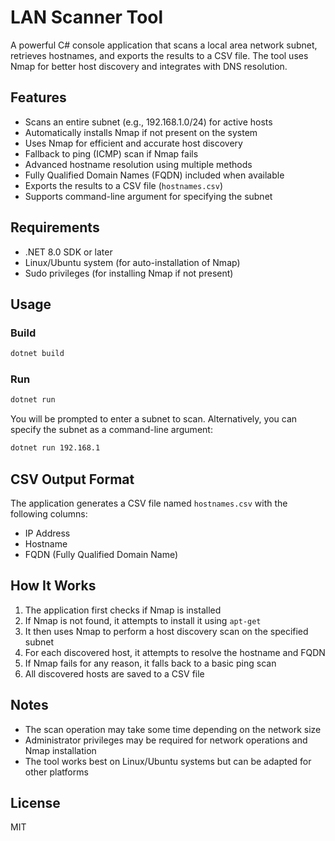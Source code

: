 # LAN Scanner Tool

A powerful C# console application that scans a local area network subnet, retrieves hostnames, and exports the results to a CSV file. The tool uses Nmap for better host discovery and integrates with DNS resolution.

## Features

- Scans an entire subnet (e.g., 192.168.1.0/24) for active hosts
- Automatically installs Nmap if not present on the system 
- Uses Nmap for efficient and accurate host discovery
- Fallback to ping (ICMP) scan if Nmap fails
- Advanced hostname resolution using multiple methods
- Fully Qualified Domain Names (FQDN) included when available
- Exports the results to a CSV file (`hostnames.csv`)
- Supports command-line argument for specifying the subnet

## Requirements

- .NET 8.0 SDK or later
- Linux/Ubuntu system (for auto-installation of Nmap)
- Sudo privileges (for installing Nmap if not present)

## Usage

### Build

```bash
dotnet build
```

### Run

```bash
dotnet run
```

You will be prompted to enter a subnet to scan. Alternatively, you can specify the subnet as a command-line argument:

```bash
dotnet run 192.168.1
```

## CSV Output Format

The application generates a CSV file named `hostnames.csv` with the following columns:

- IP Address
- Hostname
- FQDN (Fully Qualified Domain Name)

## How It Works

1. The application first checks if Nmap is installed
2. If Nmap is not found, it attempts to install it using `apt-get`
3. It then uses Nmap to perform a host discovery scan on the specified subnet
4. For each discovered host, it attempts to resolve the hostname and FQDN
5. If Nmap fails for any reason, it falls back to a basic ping scan
6. All discovered hosts are saved to a CSV file

## Notes

- The scan operation may take some time depending on the network size
- Administrator privileges may be required for network operations and Nmap installation
- The tool works best on Linux/Ubuntu systems but can be adapted for other platforms

## License

MIT 
